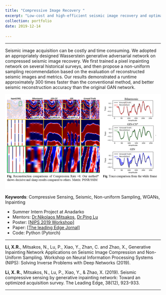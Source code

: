 ```yaml
---
title: "Compressive Image Recovery "
excerpt: "Low-cost and high-efficient seismic image recovery and optimal sampling recommendation <br/><img src='/figures/logo-Seismic.png' width='400'>"
collection: portfolio
date: 2019-12-14

---
```


--------------

Seismic image acquisition can be costly and time consuming. We adopted an appropriately designed Wasserstein generative adversarial network on compressed seismic image recovery. We first trained a pixel inpainting network on several historical surveys, and then propose a non-uniform sampling recommendation based on the evaluation of reconstructed seismic images and metrics. Our results demonstrated a runtime approximately 300 times faster than the conventional method, and better seismic reconstruction accuracy than the original GAN network.


<p align="center"><img src="/figures/Seismic_Compression.png" width="700" class="inline"/></p>

**Keywords**: Compressive Sensing, Seismic, Non-uniform Sampling, WGANs, Inpainting

- Summer Intern Project at Anadarko 
- Mentors:  [Dr.Nikolaos Mitsakos](https://www.linkedin.com/in/nikolaos-mitsakos-phd-8029a965/), [Dr.Ping Lu](https://www.linkedin.com/in/ping-lu-computer-vision/)
- Poster: [[NIPS 2019 Workshop]](https://openreview.net/forum?id=Hyleh7hqUH) 
- Paper: [[The leading Edge Jornal]](https://www.researchgate.net/publication/337686701_Seismic_compressive_sensing_by_generative_inpainting_network_Toward_an_optimized_acquisition_survey) 
- Code: Python (Pytorch) 
  
---
**Li, X.R.**, Mitsakos, N., Lu, P., Xiao, Y., Zhan, C. and Zhao, X., Generative Inpainting Network Applications on Seismic Image Compression and Non-Uniform Sampling. Workshop on Neural Information Processing Systems (NIPS): Solving Inverse Problems with Deep Networks (2019).

**Li, X. R.**, Mitsakos, N., Lu, P., Xiao, Y., & Zhao, X. (2019). Seismic compressive sensing by generative inpainting network: Toward an optimized acquisition survey. The Leading Edge, 38(12), 923-933.

---

<!-- << [Back](../) -->
